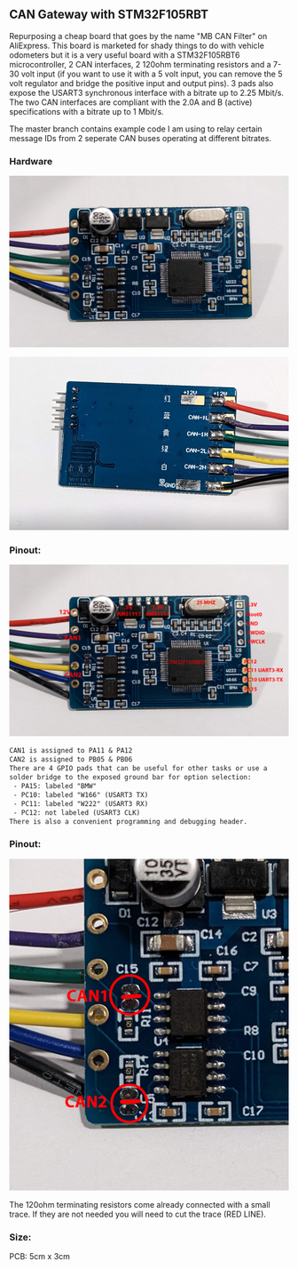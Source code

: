 ## CAN Gateway with STM32F105RBT
Repurposing a cheap board that goes by the name "MB CAN Filter" on AliExpress. This board is marketed for shady things to do with vehicle odometers but it is a very useful board with a STM32F105RBT6 microcontroller, 2 CAN interfaces, 2 120ohm terminating resistors and a 7-30 volt input (if you want to use it with a 5 volt input, you can remove the 5 volt regulator and bridge the positive input and output pins). 3 pads also expose the USART3 synchronous interface with a bitrate up to 2.25 Mbit/s. The two CAN interfaces are compliant with the 2.0A and B (active) specifications with a bitrate up to 1 Mbit/s.

The master branch contains example code I am using to relay certain message IDs from 2 seperate CAN buses operating at different bitrates.

### Hardware
![Front](/pictures/front.png)

![Back](/pictures/back.png)
 
### Pinout:
![Pinout](/pictures/pinout.png)

```
CAN1 is assigned to PA11 & PA12
CAN2 is assigned to PB05 & PB06
There are 4 GPIO pads that can be useful for other tasks or use a solder bridge to the exposed ground bar for option selection:
 - PA15: labeled "BMW"
 - PC10: labeled "W166" (USART3 TX)
 - PC11: labeled "W222" (USART3 RX)
 - PC12: not labeled (USART3 CLK)
There is also a convenient programming and debugging header.
```
### Pinout:
![Terminating Resistors](/pictures/term_resistors.png)

The 120ohm terminating resistors come already connected with a small trace. If they are not needed you will need to cut the trace (RED LINE).

### Size:
PCB: 5cm x 3cm